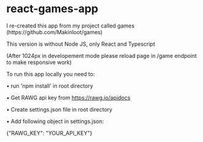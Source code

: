 # react-games-app
<p>I re-created this app from my project called games (https://github.com/Makinloot/games)</p>
<p>This version is without Node JS, only React and Typescript</p>
<p>(After 1024px in developement mode please reload page in /game endpoint to make responsive work)</p>

To run this app locally you need to:
    <p>• run 'npm install' in root directory</p>
    <p>• Get RAWG api key from https://rawg.io/apidocs</p>
    <p>• Create settings.json file in root directory</p>
    <p>• Add following object in settings.json:</p>
    {"RAWG_KEY": "YOUR_API_KEY"}
